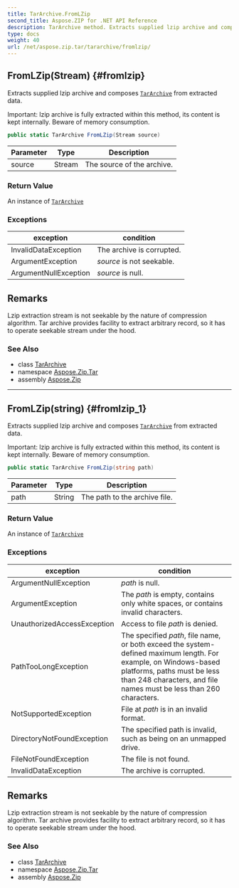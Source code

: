 ```yaml
---
title: TarArchive.FromLZip
second_title: Aspose.ZIP for .NET API Reference
description: TarArchive method. Extracts supplied lzip archive and composes TarArchive from extracted data
type: docs
weight: 40
url: /net/aspose.zip.tar/tararchive/fromlzip/
---
```

## FromLZip(Stream) {#fromlzip}

Extracts supplied lzip archive and composes [`TarArchive`](../) from extracted data.

Important: lzip archive is fully extracted within this method, its content is kept internally. Beware of memory consumption.

```csharp
public static TarArchive FromLZip(Stream source)
```

| Parameter | Type | Description |
| --- | --- | --- |
| source | Stream | The source of the archive. |

### Return Value

An instance of [`TarArchive`](../)

### Exceptions

| exception | condition |
| --- | --- |
| InvalidDataException | The archive is corrupted. |
| ArgumentException | *source* is not seekable. |
| ArgumentNullException | *source* is null. |

## Remarks

Lzip extraction stream is not seekable by the nature of compression algorithm. Tar archive provides facility to extract arbitrary record, so it has to operate seekable stream under the hood.

### See Also

* class [TarArchive](../)
* namespace [Aspose.Zip.Tar](../../tararchive/)
* assembly [Aspose.Zip](../../../)

---

## FromLZip(string) {#fromlzip_1}

Extracts supplied lzip archive and composes [`TarArchive`](../) from extracted data.

Important: lzip archive is fully extracted within this method, its content is kept internally. Beware of memory consumption.

```csharp
public static TarArchive FromLZip(string path)
```

| Parameter | Type | Description |
| --- | --- | --- |
| path | String | The path to the archive file. |

### Return Value

An instance of [`TarArchive`](../)

### Exceptions

| exception | condition |
| --- | --- |
| ArgumentNullException | *path* is null. |
| ArgumentException | The *path* is empty, contains only white spaces, or contains invalid characters. |
| UnauthorizedAccessException | Access to file *path* is denied. |
| PathTooLongException | The specified *path*, file name, or both exceed the system-defined maximum length. For example, on Windows-based platforms, paths must be less than 248 characters, and file names must be less than 260 characters. |
| NotSupportedException | File at *path* is in an invalid format. |
| DirectoryNotFoundException | The specified path is invalid, such as being on an unmapped drive. |
| FileNotFoundException | The file is not found. |
| InvalidDataException | The archive is corrupted. |

## Remarks

Lzip extraction stream is not seekable by the nature of compression algorithm. Tar archive provides facility to extract arbitrary record, so it has to operate seekable stream under the hood.

### See Also

* class [TarArchive](../)
* namespace [Aspose.Zip.Tar](../../tararchive/)
* assembly [Aspose.Zip](../../../)


